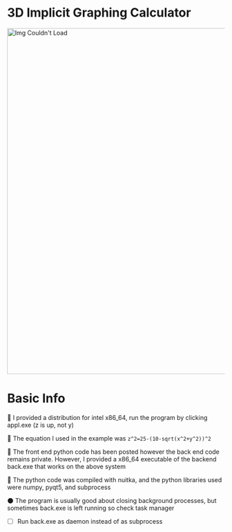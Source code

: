 # 3D Implicit Graphing Calculator

<img src="https://user-images.githubusercontent.com/60249504/136651126-91e6ee99-4b8d-4b79-a563-aeed1d048aff.gif" alt="Img Couldn't Load" width="800">

# Basic Info

:cherry_blossom: I provided a distribution for intel x86_64, run the program by clicking appl.exe (z is up, not y)

:cherry_blossom: The equation I used in the example was ``` z^2=25-(10-sqrt(x^2+y^2))^2 ```

:cherry_blossom: The front end python code has been posted however the back end code remains private. However, I provided a x86_64 executable of the backend back.exe that works on the above system 

:cherry_blossom: The python code was compiled with nuitka, and the python libraries used were numpy, pyqt5, and subprocess

:new_moon: The program is usually good about closing background processes, but sometimes back.exe is left running so check task manager

- [ ] Run back.exe as daemon instead of as subprocess
